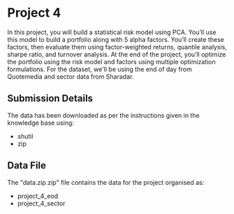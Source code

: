 # Project 4

In this project, you will build a statistical risk model using PCA. You’ll use this model to build a portfolio along with 5 alpha factors. You’ll create these factors, then evaluate them using factor-weighted returns, quantile analysis, sharpe ratio, and turnover analysis. At the end of the project, you’ll optimize the portfolio using the risk model and factors using multiple optimization formulations. For the dataset, we'll be using the end of day from Quotemedia and sector data from Sharadar.

## Submission Details

The data has been downloaded as per the instructions given in the knowledge base using:

- shutil
- zip

## Data File

The "data.zip.zip" file contains the data for the project organised as:

- project_4_eod
- project_4_sector


